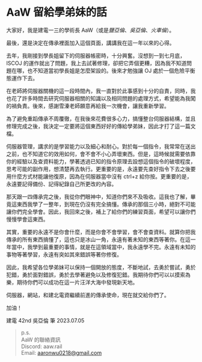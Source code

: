 # AaW 留給學弟妹的話

大家好，我是建電一三的學術長 AaW（或是*鹽亞倫*、_吳亞倫_、_火車倫_）。

最後，還是決定在傳承裡面加入這個頁面，講講我在這一年以來的心得。

去年，我剛接到學長姐留下的伺服器帳密時，十分興奮。沒想到一到七月底，ISCOJ 的運作就出了問題，我上去試著修理，卻把它弄個更糟，因為我不知道問題在哪，也不知道當初學長姐是怎麼架設的。後來才勉強讓 OJ 處於一個危險平衡態運作下去。

在老師將伺服器關機的這一段時間內，我一直對於此事感到十分的自責，同時，我也花了許多時間去研究伺服器相關的知識以及相同問題的處理方式，希望能為我闖的禍負責。後來，感謝雪溱老師願意再給我一次機會，讓我重新學習。

為了避免重蹈傳承不周覆徹，在我後來花費很多心力，搞懂整台伺服器結構，並且修理完成之後，我決定一定要將這個東西好好的傳給學弟妹，因此才打了這一篇文檔。

伺服器管理，講求的是學習能力以及細心和耐心。對於每一個指令，我常常在送出之前，也不知道它的效用如何，會不會不小心弄壞東西。但是，這時候就需要依靠你的經驗以及查資料能力，學著透過已知的指令原理去設想這個指令的破壞程度，思考可能的副作用，想清楚再去執行。更重要的是，永遠要先查好指令下去之後要用什麼方式材能讓他復原，因為在伺服器當中沒有 ctrl+z 給你按。更重要的是，永遠要記得備份、記得紀錄自己所更改的內容。

那天跟一四傳承完之後，我從你們眼神中，知道你們來不及吸收。這我也了解，畢竟這東西我學了一整年，到現在仍沒有完全搞懂。傳承的那個三小時，絕對不可能讓你們完全學會。因此，我回來之後，補上了給你們的練習頁面，希望可以讓你們慢慢學會這東西。

其實，重要的永遠不是你會什麼，而是你會不會學習，會不會查資料。就算你把我傳承的所有東西搞懂了，這也只是冰山一角，永遠有著未知的東西等著你。在這一年當中，我學到最重要的事情，就是在這領域當中，我永遠學不完。永遠有未知的事物等著學習，永遠有突如其來錯誤等著你修復。

因此，我希望各位學弟妹可以保持一個開放的態度，不斷地試，去勇於嘗試，勇於犯錯，勇於面對錯誤，勇於去學著避免以及修復犯錯。我期待你們可以以摸索為樂，期待你們可以成功在這一片汪洋大海中發現新天地。

伺服器，網站，和建北電資繼續前進的傳承使命，現在就交給你們了。

加油！

建電 42nd 吳亞倫 筆
2023.07.05

> p.s.<br>
> AaW 的聯絡資訊 <br>
> Discord: aaw.rail <br>
> Email: aaronwu0218@gmail.com
